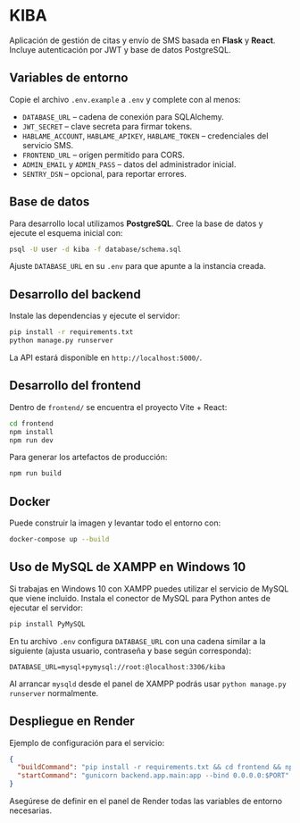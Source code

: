 # KIBA

Aplicación de gestión de citas y envío de SMS basada en **Flask** y **React**.
Incluye autenticación por JWT y base de datos PostgreSQL.

## Variables de entorno

Copie el archivo `.env.example` a `.env` y complete con al menos:

- `DATABASE_URL` – cadena de conexión para SQLAlchemy.
- `JWT_SECRET` – clave secreta para firmar tokens.
- `HABLAME_ACCOUNT`, `HABLAME_APIKEY`, `HABLAME_TOKEN` – credenciales del servicio SMS.
- `FRONTEND_URL` – origen permitido para CORS.
- `ADMIN_EMAIL` y `ADMIN_PASS` – datos del administrador inicial.
- `SENTRY_DSN` – opcional, para reportar errores.

## Base de datos

Para desarrollo local utilizamos **PostgreSQL**. Cree la base de datos y ejecute
el esquema inicial con:

```bash
psql -U user -d kiba -f database/schema.sql
```

Ajuste `DATABASE_URL` en su `.env` para que apunte a la instancia creada.

## Desarrollo del backend

Instale las dependencias y ejecute el servidor:

```bash
pip install -r requirements.txt
python manage.py runserver
```

La API estará disponible en `http://localhost:5000/`.

## Desarrollo del frontend

Dentro de `frontend/` se encuentra el proyecto Vite + React:

```bash
cd frontend
npm install
npm run dev
```

Para generar los artefactos de producción:

```bash
npm run build
```

## Docker

Puede construir la imagen y levantar todo el entorno con:

```bash
docker-compose up --build
```

## Uso de MySQL de XAMPP en Windows 10

Si trabajas en Windows 10 con XAMPP puedes utilizar el servicio de MySQL que
viene incluido. Instala el conector de MySQL para Python antes de ejecutar el
servidor:

```bash
pip install PyMySQL
```

En tu archivo `.env` configura `DATABASE_URL` con una cadena similar a la
siguiente (ajusta usuario, contraseña y base según corresponda):

```env
DATABASE_URL=mysql+pymysql://root:@localhost:3306/kiba
```

Al arrancar `mysqld` desde el panel de XAMPP podrás usar `python manage.py
runserver` normalmente.

## Despliegue en Render

Ejemplo de configuración para el servicio:

```json
{
  "buildCommand": "pip install -r requirements.txt && cd frontend && npm install && npm run build",
  "startCommand": "gunicorn backend.app.main:app --bind 0.0.0.0:$PORT"
}
```

Asegúrese de definir en el panel de Render todas las variables de entorno necesarias.
